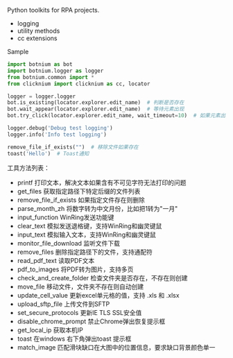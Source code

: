 Python toolkits for RPA projects.
- logging
- utility methods
- cc extensions

Sample
``` python
import botnium as bot
import botnium.logger as logger
from botnium.common import *
from clicknium import clicknium as cc, locator

logger = logger.logger
bot.is_existing(locator.explorer.edit_name)  # 判断是否存在
bot.wait_appear(locator.explorer.edit_name)  # 等待元素出现
bot.try_click(locator.explorer.edit_name, wait_timeout=10)  # 如果元素出现，则点击。否则忽略

logger.debug('Debug test logging')
logger.info('Info test logging')

remove_file_if_exists("")  # 移除文件如果存在
toast('Hello')  # Toast通知

```

工具方法列表：
- printf  打印文本，解决文本如果含有不可见字符无法打印的问题
- get_files  获取指定路径下特定后缀的文件列表
- remove_file_if_exists  如果指定文件存在则删除
- parse_month_zh  将数字转为中文月份，比如把1转为"一月"
- input_function WinRing发送功能键
- clear_text  模拟发送退格键，支持WinRing和幽灵键鼠
- input_text  模拟输入文本，支持WinRing和幽灵键鼠
- monitor_file_download  监听文件下载
- remove_files  删除指定路径下的文件，支持通配符
- read_pdf_text  读取PDF文本
- pdf_to_images  将PDF转为图片，支持多页
- check_and_create_folder  检查文件夹是否存在，不存在则创建
- move_file  移动文件，文件夹不存在则自动创建
- update_cell_value  更新excel单元格的值，支持 .xls 和 .xlsx
- upload_sftp_file  上传文件到SFTP
- set_secure_protocols  更新IE TLS SSL安全值
- disable_chrome_prompt  禁止Chrome弹出恢复提示框
- get_local_ip  获取本机IP
- toast  在windows 右下角弹出toast 提示框
- match_image  匹配滑块缺口在大图中的位置信息，要求缺口背景颜色单一